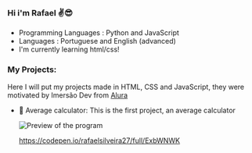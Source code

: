 ### Hi i'm Rafael ✌😎

- Programming Languages : Python and JavaScript
- Languages : Portuguese and English (advanced)
- I'm currently learning html/css!

### My Projects: 

Here I will put my projects made in HTML, CSS and JavaScript, they were motivated by Imersão Dev from [Alura](https://www.alura.com.br/)

- 📝 Average calculator: This is the first project, an average calculator

  ![Preview of the program](https://media.discordapp.net/attachments/859912057163874315/950795877344239626/unknown.png?width=1371&height=594)

  https://codepen.io/rafaelsilveira27/full/ExbWNWK
